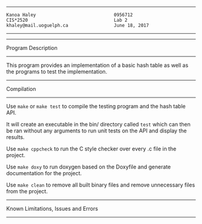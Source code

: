 ****************************************************
```
Kanoa Haley                             0956712
CIS*2520                                Lab 2
khaley@mail.uoguelph.ca                 June 18, 2017
```
****************************************************

*******************
Program Description
*******************
This program provides an implementation of a basic hash table as well
as the programs to test the implementation.

***********
Compilation
***********
Use `make` or `make test` to compile the testing program and the hash table API.

It will create an executable in the bin/ directory called `test` which can then be ran without any arguments to run unit tests on the API and display the results.

Use `make cppcheck` to run the C style checker over every .c file in the project.

Use `make doxy` to run doxygen based on the Doxyfile and generate documentation for the project.

Use `make clean` to remove all built binary files and remove unnecessary files from the project.

************************************
Known Limitations, Issues and Errors
************************************
